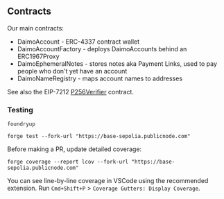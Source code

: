 ## Contracts

Our main contracts:

- DaimoAccount - ERC-4337 contract wallet
- DaimoAccountFactory - deploys DaimoAccounts behind an ERC1967Proxy
- DaimoEphemeralNotes - stores notes aka Payment Links, used to pay people who don't yet have an account
- DaimoNameRegistry - maps account names to addresses

See also the EIP-7212 [P256Verifier](https://github.com/daimo-eth/p256-verifier) contract.

### Testing

```
foundryup
```

```
forge test --fork-url "https://base-sepolia.publicnode.com"
```

Before making a PR, update detailed coverage:

```
forge coverage --report lcov --fork-url "https://base-sepolia.publicnode.com"
```

You can see line-by-line coverage in VSCode using the recommended extension. Run
`Cmd+Shift+P` > `Coverage Gutters: Display Coverage`.
